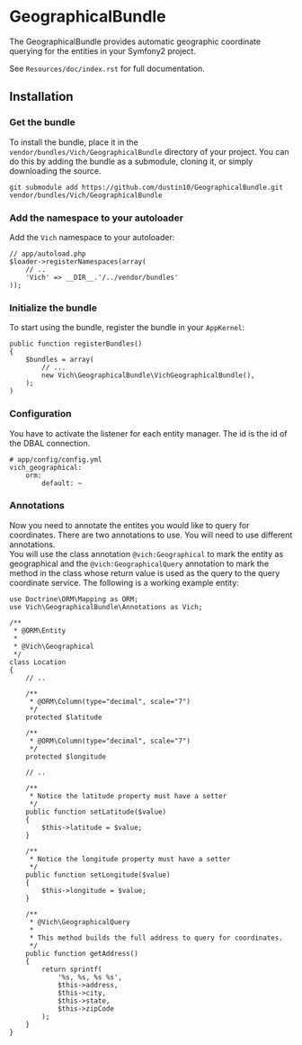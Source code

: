 GeographicalBundle
==========

The GeographicalBundle provides automatic geographic coordinate querying for the 
entities in your Symfony2 project.

See `Resources/doc/index.rst` for full documentation.

## Installation

### Get the bundle

To install the bundle, place it in the `vendor/bundles/Vich/GeographicalBundle` 
directory of your project. You can do this by adding the bundle as a submodule, 
cloning it, or simply downloading the source.

    git submodule add https://github.com/dustin10/GeographicalBundle.git vendor/bundles/Vich/GeographicalBundle

### Add the namespace to your autoloader

Add the `Vich` namespace to your autoloader:

    // app/autoload.php
    $loader->registerNamespaces(array(
        // ..
        'Vich' => __DIR__.'/../vendor/bundles'
    ));

### Initialize the bundle

To start using the bundle, register the bundle in your `AppKernel`:

    public function registerBundles()
    {
        $bundles = array(
            // ...
            new Vich\GeographicalBundle\VichGeographicalBundle(),
        );
    )

### Configuration

You have to activate the listener for each entity manager. The id is the id of 
the DBAL connection.

    # app/config/config.yml
    vich_geographical:
        orm:
            default: ~

### Annotations

Now you need to annotate the entites you would like to query for coordinates. 
There are two annotations to use. You will need to use different annotations.  
You will use the class annotation `@vich:Geographical` to mark the entity as 
geographical and the `@vich:GeographicalQuery` annotation to mark the method in 
the class whose return value is used as the query to the query coordinate service. 
The following is a working example entity:

    use Doctrine\ORM\Mapping as ORM;
    use Vich\GeographicalBundle\Annotations as Vich;
    
    /**
     * @ORM\Entity
     *
     * @Vich\Geographical
     */
    class Location
    {
        // ..
        
        /**
         * @ORM\Column(type="decimal", scale="7")
         */
        protected $latitude

        /**
         * @ORM\Column(type="decimal", scale="7")
         */
        protected $longitude

        // ..

        /**
         * Notice the latitude property must have a setter
         */
        public function setLatitude($value)
        {
            $this->latitude = $value;
        }
        
        /**
         * Notice the longitude property must have a setter
         */
        public function setLongitude($value)
        {
            $this->longitude = $value;
        }

        /**
         * @Vich\GeographicalQuery
         *
         * This method builds the full address to query for coordinates.
         */
        public function getAddress()
        {
            return sprintf(
                '%s, %s, %s %s',
                $this->address,
                $this->city,
                $this->state,
                $this->zipCode
            );
        }
    }